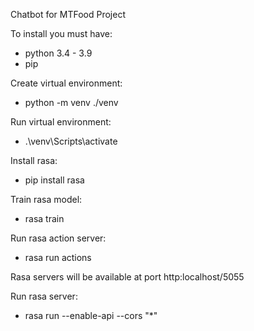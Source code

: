 Chatbot for MTFood Project

To install you must have:

- python 3.4 - 3.9
- pip

Create virtual environment:

- python -m venv ./venv

Run virtual environment:

- .\venv\Scripts\activate

Install rasa:

- pip install rasa

Train rasa model:

- rasa train

Run rasa action server:

- rasa run actions

Rasa servers will be available at port http:localhost/5055

Run rasa server:

- rasa run --enable-api --cors "\*"
